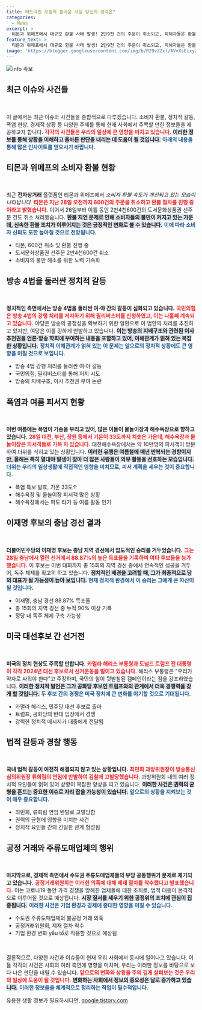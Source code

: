 ```yaml
---
title: 헤드라인 오늘의 놀라운 사실 당신의 생각은?
categories:
  - News
excerpt: >
  티몬과 위메프에서 대규모 환불 사태 발생! 2만9천 건의 주문이 취소되고, 피해자들은 환불을 기다리며 불만을 토로하고 있다. 이커머스 플랫폼의 위기, 소비자들은 어떻게 대응할까?
feature_text: >
  티몬과 위메프에서 대규모 환불 사태 발생! 2만9천 건의 주문이 취소되고, 피해자들은 환불을 기다리며 불만을 토로하고 있다. 이커머스 플랫폼의 위기, 소비자들은 어떻게 대응할까?
image: 'https://blogger.googleusercontent.com/img/b/R29vZ2xl/AVvXsEixyZcFfHzMRdzZMjFBmAUKJYCLCGyLL1o632UiGVXcaFdKo_bkvkuCioo0uUKlGfBVcT3P84aROyZIXSBEx3Aw5nCQ3pTgDom1WDC4m8eifvWiAmWEEVb4x6G_l8C0QH225ldMjyaFvpxGEBGNO37VmDTDMHGhJPq73UglMfDca1-0aw/s1600/blogspot.png'
---
```


<p><img src="https://blogger.googleusercontent.com/img/b/R29vZ2xl/AVvXsEixyZcFfHzMRdzZMjFBmAUKJYCLCGyLL1o632UiGVXcaFdKo_bkvkuCioo0uUKlGfBVcT3P84aROyZIXSBEx3Aw5nCQ3pTgDom1WDC4m8eifvWiAmWEEVb4x6G_l8C0QH225ldMjyaFvpxGEBGNO37VmDTDMHGhJPq73UglMfDca1-0aw/s1600/blogspot.png" alt="info 속보" /></p>

<h2 data-ke-size="size26">최근 이슈와 사건들</h2>

<p data-ke-size="size16">&nbsp;</p>

<p>이 글에서는 최근 이슈와 사건들을 종합적으로 다루겠습니다. 소비자 환불, 정치적 갈등, 폭염 현상, 경제적 상황 등 다양한 주제를 통해 현재 사회에서 주목할 만한 정보들을 제공하고자 합니다. <b><span style="color: #ee2323;">각각의 사건들은 우리의 일상에 큰 영향을 미치고 있습니다.</span></b> <b><span style="background-color: #21538527;">이러한 정보를 통해 상황을 이해하고 올바른 판단을 내리는 데 도움이 될 것입니다.</span></b> <b><span style="color: #1a5490;">아래의 내용을 통해 많은 인사이트를 얻으시기 바랍니다.</span></b></p>

<h2 data-ke-size="size26">티몬과 위메프의 소비자 환불 현황</h2>

<p data-ke-size="size16">&nbsp;</p>

<p>최근 <strong>전자상거래</strong> 플랫폼인 티몬과 위메프에서 <em>소비자 환불 속도가 개선되고 있는 모습이 나타납니다.</em> <b><span style="color: #ee2323;">티몬은 지난 28일 오전까지 600건의 주문을 취소하고 환불 절차를 진행 중이라고 밝혔습니다.</span></b> 이어서 26일부터 이틀 동안 2만4천600건의 도서문화상품권 선주문 건도 취소 처리했습니다. <b><span style="background-color: #21538527;">환불 지연 문제로 인해 소비자들의 불만이 커지고 있는 가운데, 신속한 환불 조치가 이루어지는 것은 긍정적인 변화로 볼 수 있습니다.</span></b> <b><span style="color: #1a5490;">이에 따라 소비자 신뢰도 또한 높아질 것으로 전망됩니다.</span></b></p>

<ul>
<li>티몬, 600건 취소 및 환불 진행 중</li>
<li>도서문화상품권 선주문 2만4천600건 취소</li>
<li>소비자의 불만 해소를 위한 노력 가속화</li>
</ul>

<h2 data-ke-size="size26">방송 4법을 둘러싼 정치적 갈등</h2>

<p data-ke-size="size16">&nbsp;</p>

<p><strong>정치적인 측면에서는 방송 4법을 둘러싼 여·야 간의 갈등이 심화되고 있습니다.</strong> <b><span style="color: #ee2323;">국민의힘은 방송 4법의 강행 처리를 저지하기 위해 필리버스터를 신청하였고, 이는 나흘째 계속되고 있습니다.</span></b> 야당은 방송의 공정성을 확보하기 위한 일환으로 이 법안의 처리를 추진하고 있지만, 여당은 이를 강하게 반발하고 있습니다. <b><span style="background-color: #21538527;">이는 방송의 지배구조와 관련된 이사 추천권을 언론·방송 학회에 부여하는 내용을 포함하고 있어, 이해관계가 얽혀 있는 복잡한 상황입니다.</span></b> <b><span style="color: #1a5490;">정치적 이해관계가 얽혀 있는 이 문제는 앞으로의 정치적 상황에도 큰 영향을 미칠 것으로 보입니다.</span></b></p>

<ul>
<li>방송 4법 강행 처리를 둘러싼 여·야 갈등</li>
<li>국민의힘, 필리버스터를 통해 저지 시도</li>
<li>방송의 지배구조, 이사 추천권 부여 논란</li>
</ul>

<h2 data-ke-size="size26">폭염과 여름 피서지 현황</h2>

<p data-ke-size="size16">&nbsp;</p>

<p><strong>이번 여름에는 폭염이 기승을 부리고 있어, 많은 이들이 물놀이장과 해수욕장으로 향하고 있습니다.</strong> <b><span style="color: #ee2323;">28일 대전, 부산, 창원 등에서 기온이 33도까지 치솟은 가운데, 해수욕장과 물놀이장은 피서객들로 가득 차 있습니다.</span></b> 대천해수욕장에서는 약 10만명의 피서객이 방문하여 더위를 식히고 있는 상황입니다. <b><span style="background-color: #21538527;">이러한 유행은 여름철에 매년 반복되는 경향이지만, 올해는 특히 열대야 발생이 잦아 더 많은 사람들이 외부 활동을 선호하는 모습입니다.</span></b> <b><span style="color: #1a5490;">더위는 우리의 일상생활에 직접적인 영향을 미치므로, 피서 계획을 세우는 것이 중요합니다.</span></b></p>

<ul>
<li>폭염 특보 발효, 기온 33도↑</li>
<li>해수욕장 및 물놀이장 피서객 많은 상황</li>
<li>해수욕장에서는 파도 타기 등 여름 활동 인기</li>
</ul>

<h2 data-ke-size="size26">이재명 후보의 충남 경선 결과</h2>

<p data-ke-size="size16">&nbsp;</p>

<p><strong>더불어민주당의 이재명 후보는 충남 지역 경선에서 압도적인 승리를 거두었습니다.</strong> <b><span style="color: #ee2323;">그는 28일 충남에서 열린 선거에서 88.87%의 높은 득표율을 기록하며 여타 후보들을 능가했습니다.</span></b> 이 후보는 이번 대회까지 총 15회의 지역 경선 중에서 연속적인 성공을 거두어, 독주 체제를 확고히 하고 있습니다. <b><span style="background-color: #21538527;">정치적인 배경을 고려할 때, 그가 최종적으로 당의 대표가 될 가능성이 높아 보입니다.</span></b> <b><span style="color: #1a5490;">현재 정치적 환경에서 이 승리는 그에게 큰 자산이 될 것입니다.</span></b></p>

<ul>
<li>이재명, 충남 경선 88.87% 득표율</li>
<li>총 15회의 지역 경선 중 누적 90% 이상 기록</li>
<li>정당 내 독주 체제 구축 가능성</li>
</ul>

<h2 data-ke-size="size26">미국 대선후보 간 선거전</h2>

<p data-ke-size="size16">&nbsp;</p>

<p><strong>미국의 정치 현상도 주목할 만합니다.</strong> <b><span style="color: #ee2323;">카멀라 해리스 부통령과 도널드 트럼프 전 대통령이 각각 2024년 대선 후보로서 선거운동을 벌이고 있습니다.</span></b> 해리스 부통령은 "우리가 약자로 싸워야 한다"고 주장하며, 국민의 힘이 뒷받침된 캠페인이라는 점을 강조하였습니다. <b><span style="background-color: #21538527;">이러한 정치적 발언은 그가 공화당 후보인 트럼프와의 관계에서 더욱 경쟁력을 갖게 할 것입니다.</span></b> <b><span style="color: #1a5490;">두 후보 간의 경쟁은 미국 정치에 큰 변화를 야기할 것으로 기대됩니다.</span></b></p>

<ul>
<li>카멀라 해리스, 민주당 대선 후보로 출마</li>
<li>트럼프, 공화당의 반대 입장에서 경쟁</li>
<li>강력한 정치적 메시지가 대중에게 전달됨</li>
</ul>

<h2 data-ke-size="size26">법적 갈등과 경찰 행동</h2>

<p data-ke-size="size16">&nbsp;</p>

<p><strong>국내 법적 갈등이 여전히 해결되지 않고 있는 상황입니다.</strong> <b><span style="color: #ee2323;">최민희 과방위원장이 방송통신심의위원장 류희림의 연임에 반발하여 검찰에 고발당했습니다.</span></b> 과방위원회 내의 여러 정치적 요인들이 얽혀 있어 상황이 복잡한 양상을 띠고 있습니다. <b><span style="background-color: #21538527;">이러한 사건은 권력의 균형을 흔드는 중요한 이슈로 자리 잡을 가능성이 있습니다.</span></b> <b><span style="color: #1a5490;">앞으로의 상황을 지켜보는 것이 매우 중요합니다.</span></b></p>

<ul>
<li>최민희, 류희림 연임 반발로 고발당함</li>
<li>권력의 균형에 영향을 미치는 사건</li>
<li>정치적 요인들 간의 긴밀한 관계 형성됨</li>
</ul>

<h2 data-ke-size="size26">공정 거래와 주류도매업체의 행위</h2>

<p data-ke-size="size16">&nbsp;</p>

<p><strong>마지막으로, 경제적 측면에서 수도권 주류도매업체들의 부당 공동행위가 문제로 제기되고 있습니다.</strong> <b><span style="color: #ee2323;">공정거래위원회는 이러한 의혹에 대해 제재 절차를 착수했다고 발표했습니다.</span></b> 이는 코로나19 동안 가격 경쟁을 방해한 업체들에 대한 조치로, 법적 대응이 본격적으로 이루어질 것으로 예상됩니다. <b><span style="background-color: #21538527;">시장 질서를 세우기 위한 공정위의 조치에 관심이 집중됩니다.</span></b> <b><span style="color: #1a5490;">이러한 사건은 기업 환경과 경제에 중대한 영향을 미칠 수 있습니다.</span></b></p>

<ul>
<li>수도권 주류도매업체의 불공정 거래 의혹</li>
<li>공정거래위원회, 제재 절차 착수</li>
<li>기업 환경 변화 yếu tố로 작용할 것으로 예상됨</li>
</ul>

<p data-ke-size="size16">&nbsp;</p>

<p>결론적으로, 다양한 사건과 이슈들이 현재 우리 사회에서 동시에 일어나고 있습니다. 이들 각각의 사건은 사회의 여러 측면에 영향을 미치며, 우리는 이러한 정보를 바탕으로 보다 나은 판단을 내릴 수 있습니다. <b><span style="color: #ee2323;">앞으로의 변화와 상황을 주의 깊게 살펴보는 것은 우리의 일상에 도움이 될 것입니다.</span></b> <b><span style="background-color: #21538527;">변화하는 사회에서 정보의 중요성은 날로 증가하고 있습니다.</span></b> <b><span style="color: #1a5490;">이러한 정보들을 체계적으로 정리하는 작업이 필수적입니다.</span></b></p>
유용한 생활 정보가 필요하시다면, <a href="https://qoogle.tistory.com" rel="dofollow">qoogle.tistory.com</a>


